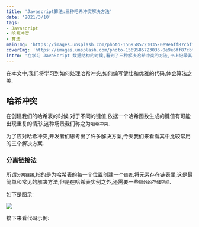 ```yaml
---
title: 'Javascript算法:三种哈希冲突解决方法'
date: '2021/3/10'
tags:
- Javascript
- 哈希冲突
- 算法
mainImg: 'https://images.unsplash.com/photo-1569585723035-0e9e6ff87cbf?crop=entropy&cs=tinysrgb&fit=max&fm=jpg&ixid=MXwxNjUyNjZ8MHwxfHJhbmRvbXx8fHx8fHx8&ixlib=rb-1.2.1&q=80&w=1080'
coverImg: 'https://images.unsplash.com/photo-1569585723035-0e9e6ff87cbf?crop=entropy&cs=tinysrgb&fit=max&fm=jpg&ixid=MXwxNjUyNjZ8MHwxfHJhbmRvbXx8fHx8fHx8&ixlib=rb-1.2.1&q=80&w=400'
intro: '在学习 JavaScript 数据结构的时候,看到了三种解决哈希冲突的方法,书上记录其二,本文追加之三,聊表慰藉.'
---
```


在本文中,我们将学习到如何处理哈希冲突,如何编写健壮和优雅的代码,体会算法之美.

## 哈希冲突

在创建我们的哈希表的时候,对于不同的键值,依据一个哈希函数生成的键值有可能出现重复的情形,这种场景我们称之为`哈希冲突`.



为了应对哈希冲突,开发者们思考出了许多解决方案,今天我们来看看其中比较常用的三个解决方案.



### 分离链接法

所谓`分离链接`,指的是为哈希表的每一个位置创建一个`链表`,将元素存在链表里,这是最简单和常见的解决方法,但是在哈希表实例之外,还需要一些`额外的存储空间`.

如下是图示:

![](https://img-blog.csdnimg.cn/20200506160422230.png?x-oss-process=image/watermark,type_ZmFuZ3poZW5naGVpdGk,shadow_10,text_aHR0cHM6Ly9ibG9nLmNzZG4ubmV0L3dlaXhpbl80Mzc2NzAxNQ==,size_16,color_FFFFFF,t_70)

接下来看代码示例:

```typescript

```

